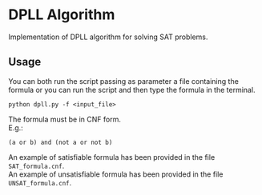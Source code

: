 # DPLL Algorithm
Implementation of DPLL algorithm for solving SAT problems.

## Usage
You can both run the script passing as parameter a file containing the formula or you can run the script and then type the formula in the terminal.
```
python dpll.py -f <input_file>
```
The formula must be in CNF form.\
E.g.:
```
(a or b) and (not a or not b)
```
An example of satisfiable formula has been provided in the file `SAT_formula.cnf`.\
An example of unsatisfiable formula has been provided in the file `UNSAT_formula.cnf`.